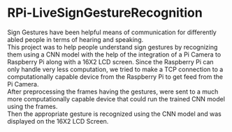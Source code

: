# RPi-LiveSignGestureRecognition
Sign Gestures have been helpful means of communication for differently abled people in terms of hearing and speaking.  
This project was to help people understand sign gestures by recognizing them using a CNN model with the help of the integration of a Pi Camera to Raspberry Pi along with a 16X2 LCD screen. 
Since the Raspberry Pi can only handle very less computation, we tried to make a TCP connection to a computationally capable device from the Raspberry Pi to get feed from the Pi Camera.  
After preprocessing the frames having the gestures, were sent to a much more computationally capable device that could run the trained CNN model using the frames.  
Then the appropriate gesture is recognized using the CNN model and was displayed on the 16X2 LCD Screen.   


